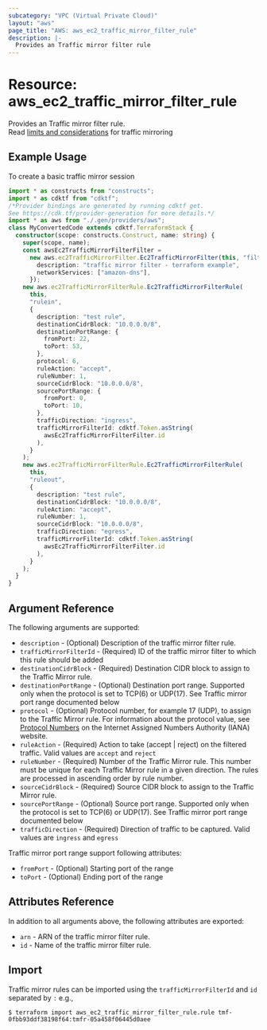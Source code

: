 ```yaml
---
subcategory: "VPC (Virtual Private Cloud)"
layout: "aws"
page_title: "AWS: aws_ec2_traffic_mirror_filter_rule"
description: |-
  Provides an Traffic mirror filter rule
---
```


# Resource: aws_ec2_traffic_mirror_filter_rule

Provides an Traffic mirror filter rule.  
Read [limits and considerations](https://docs.aws.amazon.com/vpc/latest/mirroring/traffic-mirroring-considerations.html) for traffic mirroring

## Example Usage

To create a basic traffic mirror session

```typescript
import * as constructs from "constructs";
import * as cdktf from "cdktf";
/*Provider bindings are generated by running cdktf get.
See https://cdk.tf/provider-generation for more details.*/
import * as aws from "./.gen/providers/aws";
class MyConvertedCode extends cdktf.TerraformStack {
  constructor(scope: constructs.Construct, name: string) {
    super(scope, name);
    const awsEc2TrafficMirrorFilterFilter =
      new aws.ec2TrafficMirrorFilter.Ec2TrafficMirrorFilter(this, "filter", {
        description: "traffic mirror filter - terraform example",
        networkServices: ["amazon-dns"],
      });
    new aws.ec2TrafficMirrorFilterRule.Ec2TrafficMirrorFilterRule(
      this,
      "rulein",
      {
        description: "test rule",
        destinationCidrBlock: "10.0.0.0/8",
        destinationPortRange: {
          fromPort: 22,
          toPort: 53,
        },
        protocol: 6,
        ruleAction: "accept",
        ruleNumber: 1,
        sourceCidrBlock: "10.0.0.0/8",
        sourcePortRange: {
          fromPort: 0,
          toPort: 10,
        },
        trafficDirection: "ingress",
        trafficMirrorFilterId: cdktf.Token.asString(
          awsEc2TrafficMirrorFilterFilter.id
        ),
      }
    );
    new aws.ec2TrafficMirrorFilterRule.Ec2TrafficMirrorFilterRule(
      this,
      "ruleout",
      {
        description: "test rule",
        destinationCidrBlock: "10.0.0.0/8",
        ruleAction: "accept",
        ruleNumber: 1,
        sourceCidrBlock: "10.0.0.0/8",
        trafficDirection: "egress",
        trafficMirrorFilterId: cdktf.Token.asString(
          awsEc2TrafficMirrorFilterFilter.id
        ),
      }
    );
  }
}

```

## Argument Reference

The following arguments are supported:

* `description` - (Optional) Description of the traffic mirror filter rule.
* `trafficMirrorFilterId`  - (Required) ID of the traffic mirror filter to which this rule should be added
* `destinationCidrBlock` - (Required) Destination CIDR block to assign to the Traffic Mirror rule.
* `destinationPortRange` - (Optional) Destination port range. Supported only when the protocol is set to TCP(6) or UDP(17). See Traffic mirror port range documented below
* `protocol` - (Optional) Protocol number, for example 17 (UDP), to assign to the Traffic Mirror rule. For information about the protocol value, see [Protocol Numbers](https://www.iana.org/assignments/protocol-numbers/protocol-numbers.xhtml) on the Internet Assigned Numbers Authority (IANA) website.
* `ruleAction` - (Required) Action to take (accept | reject) on the filtered traffic. Valid values are `accept` and `reject`
* `ruleNumber` - (Required) Number of the Traffic Mirror rule. This number must be unique for each Traffic Mirror rule in a given direction. The rules are processed in ascending order by rule number.
* `sourceCidrBlock` - (Required) Source CIDR block to assign to the Traffic Mirror rule.
* `sourcePortRange` - (Optional) Source port range. Supported only when the protocol is set to TCP(6) or UDP(17). See Traffic mirror port range documented below
* `trafficDirection` - (Required) Direction of traffic to be captured. Valid values are `ingress` and `egress`

Traffic mirror port range support following attributes:

* `fromPort` - (Optional) Starting port of the range
* `toPort` - (Optional) Ending port of the range

## Attributes Reference

In addition to all arguments above, the following attributes are exported:

* `arn` - ARN of the traffic mirror filter rule.
* `id` - Name of the traffic mirror filter rule.

## Import

Traffic mirror rules can be imported using the `trafficMirrorFilterId` and `id` separated by `:` e.g.,

```
$ terraform import aws_ec2_traffic_mirror_filter_rule.rule tmf-0fbb93ddf38198f64:tmfr-05a458f06445d0aee
```

<!-- cache-key: cdktf-0.17.0-pre.15 input-ee0ef6357eca144bbb3215244fe80128101015d1bdebdadc916196862d53f340 -->
